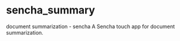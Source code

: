sencha_summary
==============

document summarization - sencha
A Sencha touch app for document summarization.
